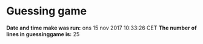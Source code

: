 # Guessing game
**Date and time make was run:**
ons 15 nov 2017 10:33:26 CET
**The number of lines in guessinggame is:**
25
